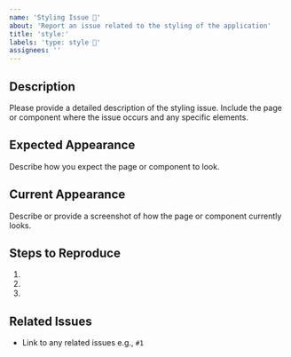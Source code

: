 ```yaml
---
name: 'Styling Issue 🎨'
about: 'Report an issue related to the styling of the application'
title: 'style:'
labels: 'type: style 🎨'
assignees: ''
---
```


## Description

Please provide a detailed description of the styling issue. Include the page or component where the
issue occurs and any specific elements.

## Expected Appearance

Describe how you expect the page or component to look.

## Current Appearance

Describe or provide a screenshot of how the page or component currently looks.

## Steps to Reproduce

1.
2.
3.

## Related Issues

- Link to any related issues e.g., `#1`
